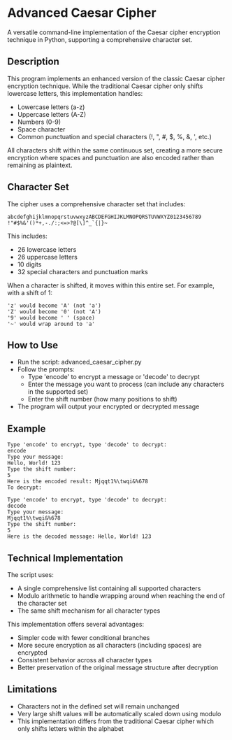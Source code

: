 # Advanced Caesar Cipher

A versatile command-line implementation of the Caesar cipher encryption technique in Python, supporting a comprehensive character set.

## Description

This program implements an enhanced version of the classic Caesar cipher encryption technique. While the traditional Caesar cipher only shifts lowercase letters, this implementation handles:

- Lowercase letters (a-z)
- Uppercase letters (A-Z)
- Numbers (0-9)
- Space character
- Common punctuation and special characters (!, ", #, $, %, &, ', etc.)

All characters shift within the same continuous set, creating a more secure encryption where spaces and punctuation are also encoded rather than remaining as plaintext.

## Character Set

The cipher uses a comprehensive character set that includes:
```
abcdefghijklmnopqrstuvwxyzABCDEFGHIJKLMNOPQRSTUVWXYZ0123456789 !"#$%&'()*+,-./:;<=>?@[\]^_`{|}~
```
This includes:

- 26 lowercase letters
- 26 uppercase letters
- 10 digits
- 32 special characters and punctuation marks
 
When a character is shifted, it moves within this entire set. For example, with a shift of 1:
```
'z' would become 'A' (not 'a')
'Z' would become '0' (not 'A')
'9' would become ' ' (space)
'~' would wrap around to 'a'
```
## How to Use
- Run the script: advanced_caesar_cipher.py
- Follow the prompts:
  - Type 'encode' to encrypt a message or 'decode' to decrypt
  - Enter the message you want to process (can include any characters in the supported set)
  - Enter the shift number (how many positions to shift)
- The program will output your encrypted or decrypted message

## Example
```
Type 'encode' to encrypt, type 'decode' to decrypt:
encode
Type your message:
Hello, World! 123
Type the shift number:
5
Here is the encoded result: Mjqqt1%\twqi&%678
To decrypt:

Type 'encode' to encrypt, type 'decode' to decrypt:
decode
Type your message:
Mjqqt1%\twqi&%678
Type the shift number:
5
Here is the decoded message: Hello, World! 123
```
## Technical Implementation

The script uses:

- A single comprehensive list containing all supported characters
- Modulo arithmetic to handle wrapping around when reaching the end of the character set
- The same shift mechanism for all character types

This implementation offers several advantages:

  - Simpler code with fewer conditional branches
  - More secure encryption as all characters (including spaces) are encrypted
  - Consistent behavior across all character types
  - Better preservation of the original message structure after decryption

## Limitations

- Characters not in the defined set will remain unchanged
- Very large shift values will be automatically scaled down using modulo
- This implementation differs from the traditional Caesar cipher which only shifts letters within the alphabet



